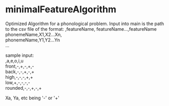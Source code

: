# minimalFeatureAlgorithm
Optimized Algorithm for a phonological problem.
Input into main is the path to the csv file of the format:
,featureName, featureName...,featureName  
phonemeName,X1,X2...Xn,  
phonemeName,Y1,Y2...Yn  
...  

sample input:  
,a,e,o,i,u  
front,-,+,-,+,-  
back,-,-,+,-,+  
high,-,-,-,+,+  
low,+,-,-,-,-  
rounded,-,-,+,-,+  

Xa, Ya, etc being '-' or '+'
